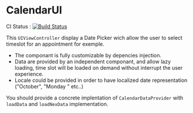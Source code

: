 # CalendarUI

CI Status : [![Build Status](https://app.bitrise.io/app/49e724b284f8d3d4/status.svg?token=KWBztCJmwwr7JNIf6vRnnw&branch=master)](https://app.bitrise.io/app/49e724b284f8d3d4)

This `UIViewController` display a Date Picker wich allow the user to select timeslot for an appointment for exemple.

- The componant is fully customizable by depencies injection.
- Data are provided by an independent componant, and allow  lazy loading, time slot will be loaded on demand without interrupt the user experience.
- Locale could be provided in order to have localized date representation ("October", "Monday " etc..)

You should provide a concrete implentation of `CalendarDataProvider` with `loadData` and `loadNexData` implementation.

